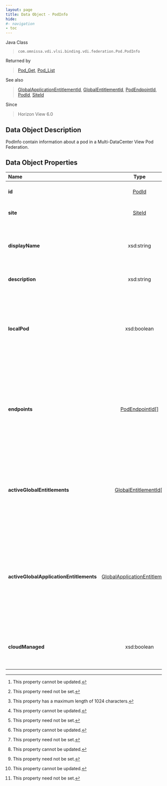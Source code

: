 ```yaml
---
layout: page
title: Data Object - PodInfo
hide:
#- navigation
- toc
---
```






Java Class
> `com.omnissa.vdi.vlsi.binding.vdi.federation.Pod.PodInfo`

Returned by
> [Pod_Get](vdi.federation.Pod.md#get), [Pod_List](vdi.federation.Pod.md#list)

See also
> [GlobalApplicationEntitlementId](vdi.entity.GlobalApplicationEntitlementId.md), [GlobalEntitlementId](vdi.entity.GlobalEntitlementId.md), [PodEndpointId](vdi.entity.PodEndpointId.md), [PodId](vdi.entity.PodId.md), [SiteId](vdi.entity.SiteId.md)

Since
> Horizon View 6.0


## Data Object Description

PodInfo contain information about a pod in a Multi-DataCenter View Pod Federation.


## Data Object Properties

 Name | Type | Description
:---|:---:|:---
**id**| [PodId](vdi.entity.PodId.md)|  Unique identifier for a Pod [^2]
**site**| [SiteId](vdi.entity.SiteId.md)|  The Id of the site this pod belongs to
**displayName**|  xsd:string|  Display name for the pod. <br>* This property has a maximum length of 64 characters.
**description**|  xsd:string|  Detailed description of the pod. [^1] [^13]
**localPod**|  xsd:boolean|  Indicates whether this is the local pod that the Pod service request is made. Only one pod out of the PodFederation will return true. [^2]
**endpoints**| [PodEndpointId[]](vdi.entity.PodEndpointId.md)|  The list of pod endpoints within this pod. An endpoint is basically a connection server in that pod. This list is maintained by the system and is not modifiable. [^1] [^2]
**activeGlobalEntitlements**| [GlobalEntitlementId[]](vdi.entity.GlobalEntitlementId.md)|  The list of Global Entitlements with mappings to desktops in this pod. This list is maintained by the system and is not modifiable. [^1] [^2]
**activeGlobalApplicationEntitlements**| [GlobalApplicationEntitlementId[]](vdi.entity.GlobalApplicationEntitlementId.md)|  The list of Global Application Entitlements with mappings to Applications in this pod. This list is maintained by the system and is not modifiable.  **_Since_** Horizon View 6.2 [^1] [^2]
**cloudManaged**|  xsd:boolean|  Indicates whether this pod is managed from cloud.  **_Since_** Horizon 7.9 [^1]


 


[^1]: This property need not be set.
[^2]: This property cannot be updated.
[^13]: This property has a maximum length of 1024 characters.